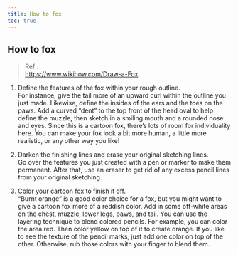 ```yaml
---
title: How to fox
toc: true
---
```


## How to fox 

> Ref :  
    https://www.wikihow.com/Draw-a-Fox

1. Define the features of the fox within your rough outline.  
For instance, give the tail more of an upward curl within the outline you just made. Likewise, define the insides of the ears and the toes on the paws. Add a curved “dent” to the top front of the head oval to help define the muzzle, then sketch in a smiling mouth and a rounded nose and eyes.
Since this is a cartoon fox, there’s lots of room for individuality here. You can make your fox look a bit more human, a little more realistic, or any other way you like!

1. Darken the finishing lines and erase your original sketching lines.  
Go over the features you just created with a pen or marker to make them permanent. After that, use an eraser to get rid of any excess pencil lines from your original sketching.

3. Color your cartoon fox to finish it off.  
“Burnt orange” is a good color choice for a fox, but you might want to give a cartoon fox more of a reddish color. Add in some off-white areas on the chest, muzzle, lower legs, paws, and tail.
You can use the layering technique to blend colored pencils. For example, you can color the area red. Then color yellow on top of it to create orange.
If you like to see the texture of the pencil marks, just add one color on top of the other.
Otherwise, rub those colors with your finger to blend them.
